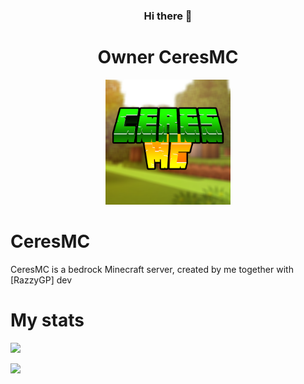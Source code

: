 <div align="center">
  
### Hi there 👋
  
<h1>Owner CeresMC</h1>  
  
<img src="CeresMC.png" width="200px">
 
 </div>
 <h1>CeresMC</h1> 
 CeresMC is a bedrock Minecraft server, created by me together with [RazzyGP] dev

 
 <h1>My stats</h1> 
 
![](https://github-readme-stats.vercel.app/api?username=PullDK&count_private=true&show_icons=true)

![](https://github-readme-stats.vercel.app/api/top-langs/?username=PullDK&layout=compact)
<!--
**PullDK/PullDK** is a ✨ _special_ ✨ repository because its `README.md` (this file) appears on your GitHub profile.

Here are some ideas to get you started:

- 🔭 I’m currently working on ...
- 🌱 I’m currently learning ...
- 👯 I’m looking to collaborate on ...
- 🤔 I’m looking for help with ...
- 💬 Ask me about ...
- 📫 How to reach me: ...
- 😄 Pronouns: ...
- ⚡ Fun fact: ...
-->
